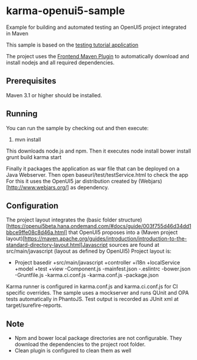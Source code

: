 # karma-openui5-sample
Example for building and automated testing an OpenUI5 project integrated in Maven 

This sample is based on the [testing tutorial application](https://openui5beta.hana.ondemand.com/#docs/guide/291c9121e6044ab381e0b51716f97f52.html)

The project uses the [Frontend Maven Plugin](https://github.com/eirslett/frontend-maven-plugin) to automatically download and install nodejs and all required dependencies.


## Prerequisites
Maven 3.1 or higher should be installed. 


## Running
You can run the sample by checking out and then execute:
1. mvn install

This downloads node.js and npm.
Then it executes 
node install
bower install
grunt build
karma start

Finally it packages the application as war file that can be deployed on a Java Webserver.
Then open baseurl/test/testService.html to check the app
For this it uses the OpenUI5 jar distribution created by (Webjars)[http://www.webjars.org/] as dependency.

## Configuration
The project layout integrates the (basic folder structure)[https://openui5beta.hana.ondemand.com/#docs/guide/003f755d46d34dd1bbce9ffe08c8d46a.html] that OpenUI5 proposes into a (Maven project layout)[https://maven.apache.org/guides/introduction/introduction-to-the-standard-directory-layout.html]Javascript sources are found at src/main/javascript (layout as defined by OpenUI5)
Project layout is:
+ Project basedir
  +src/main/javascript 
              +controller
			  +i18n
			  +localService
			  +model
			  +test
			  +view
			  -Component.js
			  -mainfest.json
  -.eslintrc
  -bower.json
  -Gruntfile.js
  -karma.ci.conf.js
  -karma.conf.js
  -package.json

Karma runner is configured in karma.conf.js and karma.ci.conf.js for CI specific overrides. 
The sample uses a mockserver and runs QUnit and OPA tests automatically in PhantoJS. 
Test output is recorded as JUnit xml at target/surefire-reports.

## Note
- Npm and bower local package directories are not configurable. They download the dependencies to the project root folder.
- Clean plugin is configured to clean them as well